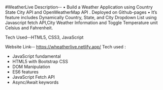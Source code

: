 #WeatherLive
Description-- • Build a Weather Application using Country State City API and OpenWeatherMap API .
Deployed on Github-pages
• It’s feature includes Dynamically Country, State, and City Dropdown List using
Javascript fetch API,City Weather Information and Toggle Temperature unit Celsius and
Fahrenheit.

Tech Used--HTML5, CSS3, JavaScript

Website Link-- https://wheatherlive.netlify.app/
Tech used :
- JavaScript fundamental
- HTML5 with Bootstrap CSS 
- DOM Manipulation
- ES6 features
- JavaScript Fetch API
- Async/Await keywords


